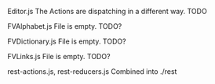 Editor.js
The Actions are dispatching in a different way. TODO

FVAlphabet.js
File is empty. TODO?

FVDictionary.js
File is empty. TODO?

FVLinks.js
File is empty. TODO?

rest-actions.js, rest-reducers.js
Combined into ./rest
